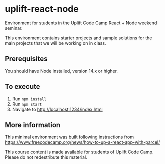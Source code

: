 # uplift-react-node
Environment for students in the Uplift Code Camp React + Node weekend seminar.

This environment contains starter projects and sample solutions for the main projects that we will be
working on in class.

## Prerequisites
You should have Node installed, version 14.x or higher.

## To execute
1. Run `npm install`
2. Run `npm start`
3. Navigate to [http://localhost:1234/index.html](http://localhost:1234/index.html)

## More information

This minimal environment was built following instructions from https://www.freecodecamp.org/news/how-to-up-a-react-app-with-parcel/

This course content is made available for students of Uplift Code Camp. Please do not redestribute this material.
